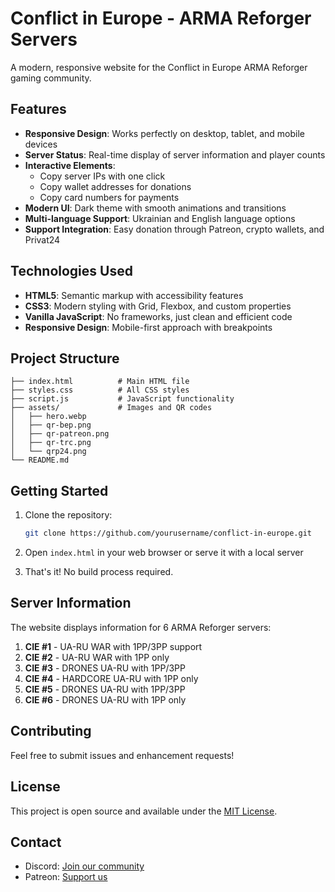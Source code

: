 # Conflict in Europe - ARMA Reforger Servers

A modern, responsive website for the Conflict in Europe ARMA Reforger gaming community.

## Features

- **Responsive Design**: Works perfectly on desktop, tablet, and mobile devices
- **Server Status**: Real-time display of server information and player counts
- **Interactive Elements**: 
  - Copy server IPs with one click
  - Copy wallet addresses for donations
  - Copy card numbers for payments
- **Modern UI**: Dark theme with smooth animations and transitions
- **Multi-language Support**: Ukrainian and English language options
- **Support Integration**: Easy donation through Patreon, crypto wallets, and Privat24

## Technologies Used

- **HTML5**: Semantic markup with accessibility features
- **CSS3**: Modern styling with Grid, Flexbox, and custom properties
- **Vanilla JavaScript**: No frameworks, just clean and efficient code
- **Responsive Design**: Mobile-first approach with breakpoints

## Project Structure

```
├── index.html          # Main HTML file
├── styles.css          # All CSS styles
├── script.js           # JavaScript functionality
├── assets/             # Images and QR codes
│   ├── hero.webp
│   ├── qr-bep.png
│   ├── qr-patreon.png
│   ├── qr-trc.png
│   └── qrp24.png
└── README.md
```

## Getting Started

1. Clone the repository:
   ```bash
   git clone https://github.com/yourusername/conflict-in-europe.git
   ```

2. Open `index.html` in your web browser or serve it with a local server

3. That's it! No build process required.

## Server Information

The website displays information for 6 ARMA Reforger servers:

1. **CIE #1** - UA-RU WAR with 1PP/3PP support
2. **CIE #2** - UA-RU WAR with 1PP only
3. **CIE #3** - DRONES UA-RU with 1PP/3PP
4. **CIE #4** - HARDCORE UA-RU with 1PP only
5. **CIE #5** - DRONES UA-RU with 1PP/3PP
6. **CIE #6** - DRONES UA-RU with 1PP only

## Contributing

Feel free to submit issues and enhancement requests!

## License

This project is open source and available under the [MIT License](LICENSE).

## Contact

- Discord: [Join our community](https://discord.com)
- Patreon: [Support us](https://www.patreon.com/EuropeanConflict)
